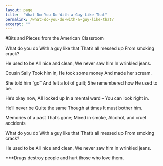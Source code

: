 ```yaml
---
layout: page
title:  "What Do You Do With a Guy Like That"
permalink: /what-do-you-do-with-a-guy-like-that/
excerpt: ""
---
```


#Bits and Pieces from the American Classroom

What do you do
With a guy like that
That’s  all messed up
From smoking crack?

He used to be
All nice and clean,
We never saw him
In wrinkled jeans.

Cousin Sally
Took him in,
He took some money
And made her scream.

She told him “go”
And felt a lot of guilt;
She remembered how
He used to be.

He’s okay now,
All locked up
In a mental ward – 
You can look right in.

He’ll never be
Quite the same
Though at times
It must bother him.

Memories of a past
That’s gone;
Mired in smoke,
Alcohol, and cruel accidents

What do you do
With a guy like that
That’s all messed up
From smoking crack?

He used to be
All nice and clean,
We never saw him
In wrinkled jeans.
 

***Drugs destroy people and hurt those who love them. 
